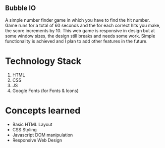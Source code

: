 ## Bubble IO

A simple number finder game in which you have to find the hit number. Game runs for a total of 60 seconds and the for each correct hits you make, the score increments by 10. This web game is responsive in design but at some window sizes, the design still breaks and needs some work. Simple functionality is achieved and I plan to add other features in the future.

# Technology Stack

1. HTML
2. CSS
3. JS
4. Google Fonts (for Fonts & Icons)

# Concepts learned

- Basic HTML Layout
- CSS Styling
- Javascript DOM manipulation
- Responsive Web Design
